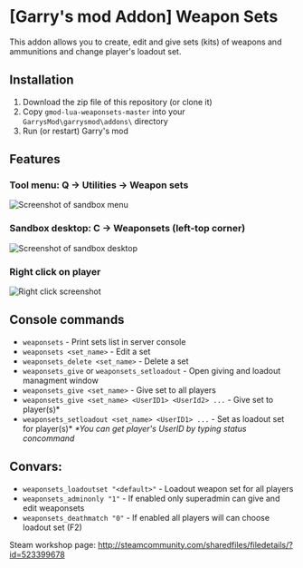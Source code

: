 # [Garry's mod Addon] Weapon Sets
This addon allows you to create, edit and give sets (kits) of weapons and ammunitions and change player's loadout set.

## Installation
1. Download the zip file of this repository (or clone it)
2. Copy `gmod-lua-weaponsets-master` into your `GarrysMod\garrysmod\addons\` directory
3. Run (or restart) Garry's mod

## Features

### Tool menu: **Q -> Utilities -> Weapon sets**
![Screenshot of sandbox menu](https://steamuserimages-a.akamaihd.net/ugc/842589110371303061/C745122E795E1F9FF1140F92B948FD61A4A4BF71/)

### Sandbox desktop: **C -> Weaponsets** (left-top corner)
![Screenshot of sandbox desktop](https://steamuserimages-a.akamaihd.net/ugc/842589193401016289/B6762C22D58C443E1D89B9E2B9BBF07B5567AD5C/)

### Right click on player
![Right click screenshot](https://steamuserimages-a.akamaihd.net/ugc/842589110371305024/D7A448B2EEFB42F0AE8EA130923A5FDB01407E99/)

## Console commands
- `weaponsets` - Print sets list in server console
- `weaponsets <set_name>` - Edit a set
- `weaponsets_delete <set_name>` - Delete a set
- `weaponsets_give` or `weaponsets_setloadout` - Open giving and loadout managment window
- `weaponsets_give <set_name>` - Give set to all players
- `weaponsets_give <set_name> <UserID1> <UserId2> ...` - Give set to player(s)*
- `weaponsets_setloadout <set_name> <UserID1> ...` - Set as loadout set for player(s)*
_*You can get player's UserID by typing status concommand_

## Convars:
- `weaponsets_loadoutset "<default>"` - Loadout weapon set for all players
- `weaponsets_adminonly "1"` - If enabled only superadmin can give and edit weaponsets
- `weaponsets_deathmatch "0"` - If enabled all players will can choose loadout set (F2)

Steam workshop page: http://steamcommunity.com/sharedfiles/filedetails/?id=523399678
